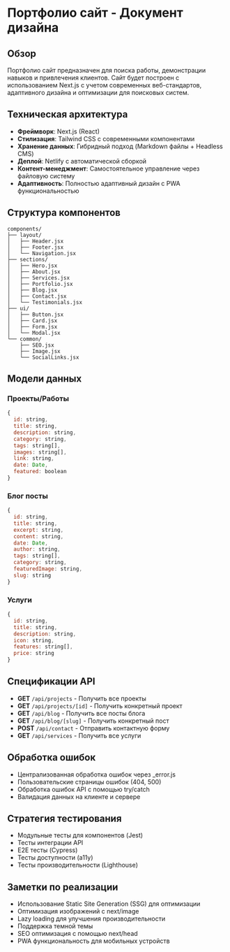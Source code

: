 # Портфолио сайт - Документ дизайна

## Обзор
Портфолио сайт предназначен для поиска работы, демонстрации навыков и привлечения клиентов. Сайт будет построен с использованием Next.js с учетом современных веб-стандартов, адаптивного дизайна и оптимизации для поисковых систем.

## Техническая архитектура
- **Фреймворк**: Next.js (React)
- **Стилизация**: Tailwind CSS с современными компонентами
- **Хранение данных**: Гибридный подход (Markdown файлы + Headless CMS)
- **Деплой**: Netlify с автоматической сборкой
- **Контент-менеджмент**: Самостоятельное управление через файловую систему
- **Адаптивность**: Полностью адаптивный дизайн с PWA функциональностью

## Структура компонентов
```
components/
├── layout/
│   ├── Header.jsx
│   ├── Footer.jsx
│   └── Navigation.jsx
├── sections/
│   ├── Hero.jsx
│   ├── About.jsx
│   ├── Services.jsx
│   ├── Portfolio.jsx
│   ├── Blog.jsx
│   ├── Contact.jsx
│   └── Testimonials.jsx
├── ui/
│   ├── Button.jsx
│   ├── Card.jsx
│   ├── Form.jsx
│   └── Modal.jsx
└── common/
    ├── SEO.jsx
    ├── Image.jsx
    └── SocialLinks.jsx
```

## Модели данных

### Проекты/Работы
```javascript
{
  id: string,
  title: string,
  description: string,
  category: string,
  tags: string[],
  images: string[],
  link: string,
  date: Date,
  featured: boolean
}
```

### Блог посты
```javascript
{
  id: string,
  title: string,
  excerpt: string,
  content: string,
  date: Date,
  author: string,
  tags: string[],
  category: string,
  featuredImage: string,
  slug: string
}
```

### Услуги
```javascript
{
  id: string,
  title: string,
  description: string,
  icon: string,
  features: string[],
  price: string
}
```

## Спецификации API
- **GET** `/api/projects` - Получить все проекты
- **GET** `/api/projects/[id]` - Получить конкретный проект
- **GET** `/api/blog` - Получить все посты блога
- **GET** `/api/blog/[slug]` - Получить конкретный пост
- **POST** `/api/contact` - Отправить контактную форму
- **GET** `/api/services` - Получить все услуги

## Обработка ошибок
- Централизованная обработка ошибок через _error.js
- Пользовательские страницы ошибок (404, 500)
- Обработка ошибок API с помощью try/catch
- Валидация данных на клиенте и сервере

## Стратегия тестирования
- Модульные тесты для компонентов (Jest)
- Тесты интеграции API
- E2E тесты (Cypress)
- Тесты доступности (a11y)
- Тесты производительности (Lighthouse)

## Заметки по реализации
- Использование Static Site Generation (SSG) для оптимизации
- Оптимизация изображений с next/image
- Lazy loading для улучшения производительности
- Поддержка темной темы
- SEO оптимизация с помощью next/head
- PWA функциональность для мобильных устройств